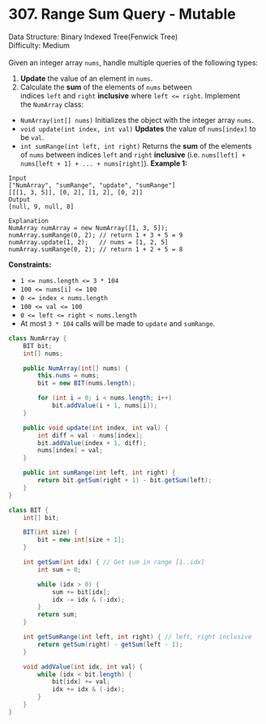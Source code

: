 # 307. Range Sum Query - Mutable  

  Data Structure: Binary Indexed Tree(Fenwick Tree) </br> Difficulty: Medium </br> </br>Given an integer array `nums`, handle multiple queries of the following types:

1. **Update** the value of an element in `nums`.
1. Calculate the **sum** of the elements of `nums` between indices `left` and `right` **inclusive** where `left <= right`.
Implement the `NumArray` class:

- `NumArray(int[] nums)` Initializes the object with the integer array `nums`.
- `void update(int index, int val)` **Updates** the value of `nums[index]` to be `val`.
- `int sumRange(int left, int right)` Returns the **sum** of the elements of `nums` between indices `left` and `right` **inclusive** (i.e. `nums[left] + nums[left + 1] + ... + nums[right]`).
**Example 1:**

```plain text
Input
["NumArray", "sumRange", "update", "sumRange"]
[[[1, 3, 5]], [0, 2], [1, 2], [0, 2]]
Output
[null, 9, null, 8]

Explanation
NumArray numArray = new NumArray([1, 3, 5]);
numArray.sumRange(0, 2); // return 1 + 3 + 5 = 9
numArray.update(1, 2);   // nums = [1, 2, 5]
numArray.sumRange(0, 2); // return 1 + 2 + 5 = 8
```

**Constraints:**

- `1 <= nums.length <= 3 * 104`
- `100 <= nums[i] <= 100`
- `0 <= index < nums.length`
- `100 <= val <= 100`
- `0 <= left <= right < nums.length`
- At most `3 * 104` calls will be made to `update` and `sumRange`.
```java
class NumArray {
    BIT bit;
    int[] nums;

    public NumArray(int[] nums) {
        this.nums = nums;
        bit = new BIT(nums.length);

        for (int i = 0; i < nums.length; i++)
            bit.addValue(i + 1, nums[i]);
    }

    public void update(int index, int val) {
        int diff = val - nums[index]; 
        bit.addValue(index + 1, diff); 
        nums[index] = val;
    }

    public int sumRange(int left, int right) {
        return bit.getSum(right + 1) - bit.getSum(left);
    }
}

class BIT {
    int[] bit;

    BIT(int size) {
        bit = new int[size + 1];
    }

    int getSum(int idx) { // Get sum in range [1..idx]
        int sum = 0;

        while (idx > 0) {
            sum += bit[idx];
            idx -= idx & (-idx);
        }
        return sum;
    }

    int getSumRange(int left, int right) { // left, right inclusive
        return getSum(right) - getSum(left - 1);
    }

    void addValue(int idx, int val) {
        while (idx < bit.length) {
            bit[idx] += val;
            idx += idx & (-idx);
        }
    }
}
```

